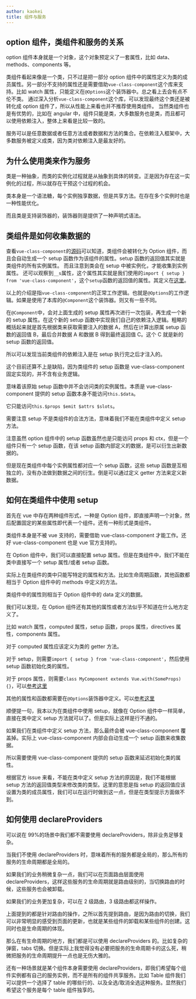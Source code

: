 ```yaml
---
author: kaokei
title: 组件与服务
---
```


## option 组件，类组件和服务的关系

option 组件本身就是一个对象，这个对象预定义了一套属性，比如 data、methods、components 等。

类组件看起来像是一个类，只不过是把一部分 option 组件中的属性定义为类的成员属性。另一部分不支持的属性还是需要借助`vue-class-component`这个库来支持。比如 watch 属性，只能定义在`@Options`这个装饰器中。总之看上去会有点不伦不类。
通过深入分析`vue-class-component`这个库，可以发现最终这个类还是被转化成 option 组件了，所以从性能上来看也并不推荐使用类组件。
当然类组件也是有优势的，比如在 angular 中，组件只能是类，大多数服务也是类，而且都可以使用依赖注入，整体上来看是比较一致的。

服务可以是任意数据或者任意方法或者数据和方法的集合。在依赖注入框架中，大多数服务被定义成类，因为类对依赖注入是最友好的。

## 为什么使用类来作为服务

类是一种抽象，而类的实例化过程就是从抽象到具体的转变。正是因为存在这一实例化的过程，所以就存在干预这个过程的机会。

类本身是一个语法糖，每个实例独享数据，但是共享方法。在存在多个实例时也是一种性能优化。

而且类是支持装饰器的，装饰器则是提供了一种声明式语法。

## 类组件是如何收集数据的

查看`vue-class-component`的[源码](https://github.com/vuejs/vue-class-component/blob/16433462b40aefecc030919623f17b0ec9afe61c/dist/vue-class-component.esm-browser.js#L160)可以知道，类组件会被转化为 Option 组件，而且会自动生成一个 setup 函数作为该组件的属性。setup 函数的返回值其实就是类组件的所有实例属性。
而且注意到类会在 setup 中被实例化，才能收集到实例属性。
还可以观察到`__s`属性，这个属性其实就是我们使用的`import { setup } from 'vue-class-component'`，这个`setup`函数的返回值的属性。其定义在[这里](https://github.com/vuejs/vue-class-component/blob/16433462b40aefecc030919623f17b0ec9afe61c/dist/vue-class-component.esm-browser.js#L252)。

以上的介绍是指`vue-class-component`的正常工作逻辑。也就是`@Options`的工作逻辑。如果是使用了本库的`@Component`这个装饰器。则又有一些不同。

在`@Component`中，会对上面生成的 setup 属性再次进行一次包装，再生成一个新的 setup 属性。在这个新的 setup 函数中实现我们自己的依赖注入逻辑。粗略的概括起来就是首先根据类来获取需要注入的数据 A，然后在计算出原属 setup 函数的返回值 B，最后合并数据 A 和数据 B 得到最终返回值 C。这个 C 就是新的 setup 函数的返回值。

所以可以发现当前类组件的依赖注入是在 setup 执行完之后才注入的。

这个目前还算不上是缺陷，因为类组件的 setup 函数是 vue-class-component 固定实现的，并不含有业务逻辑。

意味着该原始 setup 函数中并不会访问类的实例属性。本质是 vue-class-component 提供的 setup 函数本身不能访问`this.$data`。

它只能访问`this.$props $emit $attrs $slots`。

需要注意 setup 不是类组件的合法方法，意味着我们不能在类组件中定义 setup 方法。

注意虽然 option 组件中的 setup 函数虽然也是只能访问 props 和 ctx，但是一个组件只有一个 setup 函数，在该 setup 函数内部定义的数据，是可以衍生出新数据的。

但是现在类组件中每个实例属性都对应一个 setup 函数，这些 setup 函数是互相独立的，没有办法做到数据之间的衍生。倒是可以通过定义 getter 方法来定义新数据。

## 如何在类组件中使用 setup

首先在 vue 中存在两种组件形式，一种是 Option 组件，即直接声明一个对象，然后配置固定的某些属性即代表一个组件。还有一种形式是类组件。

类组件本身是不被 vue 支持的，需要借助 vue-class-component 才能工作。还好 vue-class-component 也是 vue 官方支持的。

在 Option 组件中，我们可以直接配置 setup 属性。但是在类组件中，我们不能在类中直接写一个 setup 属性/或者 setup 函数。

实际上在类组件的类中只能写特定的属性和方法。比如生命周期函数，其他函数都相当于 Option 组件中的 methods 中定义的方法。

类组件中的属性则相当于 Option 组件中的 data 定义的数据。

我们可以发现，在 Option 组件还有其他的属性或者方法似乎不知道在什么地方定义了。

比如 watch 属性，computed 属性，setup 函数，props 属性，directives 属性，components 属性。

对于 computed 属性应该定义为类的 getter 方法。

对于 setup，则需要`import { setup } from 'vue-class-component'`，然后使用 setup 函数初始化类的属性。

对于 props 属性，则需要`class MyComponent extends Vue.with(SomeProps) {}`，可以[参考这里](https://github.com/vuejs/vue-class-component/issues/465)

其他的属性和函数都需要在`@Options`装饰器中定义。可以[参考这里](https://github.com/vuejs/vue-class-component/issues/406)

顺便提一句，我本以为在类组件中使用 setup，就像在 Option 组件中一样简单，直接在类中定义 setup 方法就可以了。但是实际上这样是行不通的。

如果我们在类组件中定义 setup 方法，那么最终会被 vue-class-component 覆盖掉。实际上 vue-class-component 内部会自动生成一个 setup 函数来收集数据。

所以需要使用 vue-class-component 提供的 setup 函数来延迟初始化类的属性。

根据官方 issue 来看，不能在类中定义 setup 方法的原因是，我们不能根据 setup 方法的返回值类型来修改类的类型。这里的意思是指 setup 的返回值应该设置为类的成员属性，我们可以在运行时做到这一点，但是在类型提示方面做不到。

## 如何使用 declareProviders

可以说在 99%的场景中我们都不需要使用 declareProviders，除非业务足够复杂。

当我们不使用 declareProviders 时，意味着所有的服务都是全局的，那么所有的服务的生命周期都是全局的。

如果我们的业务稍微复杂一点，我们可以在页面路由层面使用 declareProviders，这样这些服务的生命周期就是路由级别的，当切换路由的时候，这些服务也会被卸载。

如果我们的业务更加复杂，可以在 2 级路由，3 级路由都这样操作。

上面提到的都是针对路由的操作，之所以首先提到路由，是因为路由的切换，我们可以非常明显的感受到页面的更新，也就是某些组件的卸载和某些组件的创建。这同时也是生命周期的体现。

那么在有生命周期的地方，我们都是可以使用 declareProviders 的。比如复杂的弹窗，tabs 切换。但是实际上我觉得没有必要把服务的生命周期卡的这么死，稍微把服务的生命周期提升一点也是无伤大雅的。

还有一种场景就是某个组件本身需要使用 declareProviders，即我们希望每个组件实例都有自己的服务实例，而不是所有的组件共享服务。比如 Table 组件我们可以提供一个选择了 table 的哪些行的、以及全选/取消全选这种服务。显然我们希望这个服务是每个 table 组件独享的。
